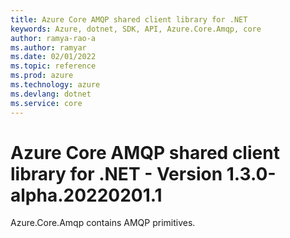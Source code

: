 ```yaml
---
title: Azure Core AMQP shared client library for .NET
keywords: Azure, dotnet, SDK, API, Azure.Core.Amqp, core
author: ramya-rao-a
ms.author: ramyar
ms.date: 02/01/2022
ms.topic: reference
ms.prod: azure
ms.technology: azure
ms.devlang: dotnet
ms.service: core
---
```

# Azure Core AMQP shared client library for .NET - Version 1.3.0-alpha.20220201.1 


Azure.Core.Amqp contains AMQP primitives. 

